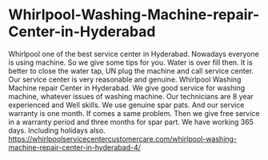 # Whirlpool-Washing-Machine-repair-Center-in-Hyderabad
 Whirlpool one of the best service center in Hyderabad. Nowadays everyone is using machine. So we give some tips for you. Water is over fill then.  It is better to close the water tap, UN plug the machine and call service center. Our service center is very reasonable and genuine. Whirlpool Washing Machine repair Center in Hyderabad. We give good service for washing machine, whatever issues of washing machine. Our technicians are 8 year experienced and Well skills. We use genuine spar pats. And our service warranty is one month. If comes a same problem. Then we give free service in a warranty period and three months for spar part. We have working 365 days. Including holidays also.     https://whirlpoolservicecentercustomercare.com/whirlpool-washing-machine-repair-center-in-hyderabad-4/
